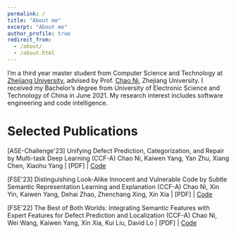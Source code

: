```yaml
---
permalink: /
title: "About me"
excerpt: "About me"
author_profile: true
redirect_from: 
  - /about/
  - /about.html
---
```


I’m a third year master student from Computer Science and Technology at [Zhejiang University](https://www.zju.edu.cn/english/), advised by Prof. [Chao Ni](https://jacknichao.github.io/#/), Zhejiang University. I received my Bachelor’s degree from University of Electronic Science and Technology of China in June 2021. My research interest includes software engineering and code intelligence.


# Selected Publications
[ASE-Challenge'23] Unifying Defect Prediction, Categorization, and Repair by Multi-task Deep Learning (CCF-A)
Chao Ni, Kaiwen Yang, Yan Zhu, Xiang Chen, Xiaohu Yang | [PDF] | [Code](https://kevinyoungggg.github.io/)

[FSE'23] Distinguishing Look-Alike Innocent and Vulnerable Code by Subtle Semantic Representation Learning and Explanation (CCF-A)
Chao Ni, Xin Yin, Kaiwen Yang, Dehai Zhao, Zhenchang Xing, Xin Xia | [PDF] | [Code](https://kevinyoungggg.github.io/)

[FSE'22] The Best of Both Worlds: Integrating Semantic Features with Expert Features for Defect Prediction and Localization (CCF-A)
Chao Ni, Wei Wang, Kaiwen Yang, Xin Xia, Kui Liu, David Lo | [PDF] | [Code](https://kevinyoungggg.github.io/)


<script type="text/javascript" id="clustrmaps" src="//clustrmaps.com/map_v2.js?d=QBUx2GXBM1_Ay7ST8EiOZ1CCqv_Dh6vcwbbU0n85KIg&cl=ffffff&w=a"></script>




